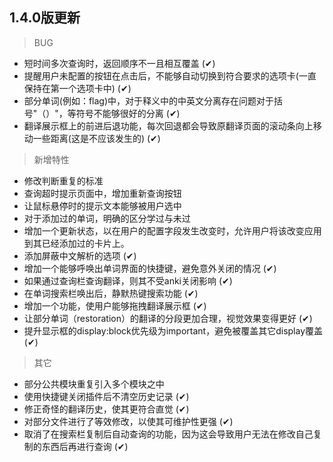 ## 1.4.0版更新
> BUG
- 短时间多次查询时，返回顺序不一且相互覆盖 (✔)
- 提醒用户未配置的按钮在点击后，不能够自动切换到符合要求的选项卡(一直保持在第一个选项卡中) (✔)
- 部分单词(例如：flag)中，对于释义中的中英文分离存在问题对于括号"（）"，等符号不能够很好的分离 (✔)
- 翻译展示框上的前进后退功能，每次回退都会导致原翻译页面的滚动条向上移动一些距离(这是不应该发生的) (✔)

> 新增特性
- 修改判断重复的标准
- 查询超时提示页面中，增加重新查询按钮
- 让鼠标悬停时的提示文本能够被用户选中
- 对于添加过的单词，明确的区分学过与未过
- 增加一个更新状态，以在用户的配置字段发生改变时，允许用户将该改变应用到其已经添加过的卡片上。
- 添加屏蔽中文解析的选项 (✔)
- 增加一个能够呼唤出单词界面的快捷键，避免意外关闭的情况 (✔)
- 如果通过查询栏查询翻译，则其不受anki关闭影响 (✔)
- 在单词搜索栏唤出后，静默热键搜索功能 (✔)
- 增加一个功能，使用户能够拖拽翻译展示框 (✔) 
- 让部分单词（restoration）的翻译的分段更加合理，视觉效果变得更好 (✔)
- 提升显示框的display:block优先级为important，避免被覆盖其它display覆盖 (✔)

> 其它
- 部分公共模块重复引入多个模块之中
- 使用快捷键关闭插件后不清空历史记录 (✔)
- 修正奇怪的翻译历史，使其更符合直觉 (✔)
- 对部分文件进行了等效修改，以使其可维护性更强 (✔)
- 取消了在搜索栏复制后自动查询的功能，因为这会导致用户无法在修改自己复制的东西后再进行查询 (✔)